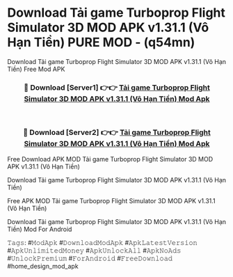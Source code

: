 # Download Tải game Turboprop Flight Simulator 3D MOD APK v1.31.1 (Vô Hạn Tiền) PURE MOD - (q54mn)
Download Tải game Turboprop Flight Simulator 3D MOD APK v1.31.1 (Vô Hạn Tiền) Free Mod APK

<div align="center">
<h3>🔴 Download [Server1] 👉👉 <a href="https://apk-comot.site?title=Tải_game_Turboprop_Flight_Simulator_3D_MOD_APK_v1.31.1_(Vô_Hạn_Tiền)">Tải game Turboprop Flight Simulator 3D MOD APK v1.31.1 (Vô Hạn Tiền) Mod Apk</a></h3><br>

<h3>🔴 Download [Server2] 👉👉 <a href="https://apk-comot.site?title=Tải_game_Turboprop_Flight_Simulator_3D_MOD_APK_v1.31.1_(Vô_Hạn_Tiền)">Tải game Turboprop Flight Simulator 3D MOD APK v1.31.1 (Vô Hạn Tiền) Mod Apk</a></h3>
</div>


Free Download APK MOD Tải game Turboprop Flight Simulator 3D MOD APK v1.31.1 (Vô Hạn Tiền)

Download Tải game Turboprop Flight Simulator 3D MOD APK v1.31.1 (Vô Hạn Tiền) 

Free APK MOD Tải game Turboprop Flight Simulator 3D MOD APK v1.31.1 (Vô Hạn Tiền) 

Download Tải game Turboprop Flight Simulator 3D MOD APK v1.31.1 (Vô Hạn Tiền) Mod For Android

𝚃𝚊𝚐𝚜: #𝙼𝚘𝚍𝙰𝚙𝚔 #𝙳𝚘𝚠𝚗𝚕𝚘𝚊𝚍𝙼𝚘𝚍𝙰𝚙𝚔 #𝙰𝚙𝚔𝙻𝚊𝚝𝚎𝚜𝚝𝚅𝚎𝚛𝚜𝚒𝚘𝚗 #𝙰𝚙𝚔𝚄𝚗𝚕𝚒𝚖𝚒𝚝𝚎𝚍𝙼𝚘𝚗𝚎𝚢 #𝙰𝚙𝚔𝚄𝚗𝚕𝚘𝚌𝚔𝙰𝚕𝚕 #𝙰𝚙𝚔𝙽𝚘𝙰𝚍𝚜 #𝚄𝚗𝚕𝚘𝚌𝚔𝙿𝚛𝚎𝚖𝚒𝚞𝚖 #𝙵𝚘𝚛𝙰𝚗𝚍𝚛𝚘𝚒𝚍 #𝙵𝚛𝚎𝚎𝙳𝚘𝚠𝚗𝚕𝚘𝚊𝚍 #home_design_mod_apk